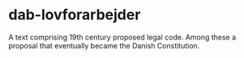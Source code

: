 # dab-lovforarbejder
A text comprising 19th century proposed legal code. Among these a proposal that eventually became the Danish Constitution.
